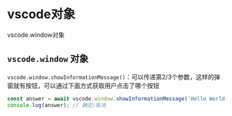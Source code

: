 # vscode对象

vscode.window对象

##  `vscode.window` 对象

`vscode.window.showInformationMessage()`：可以传递第2/3个参数，这样的弹窗就有按钮，可以通过下面方式获取用户点击了哪个按钮

```ts
const answer = await vscode.window.showInformationMessage('Hello World from VSTodo!', '确定', '取消');
console.log(answer); // 确定/取消
```
